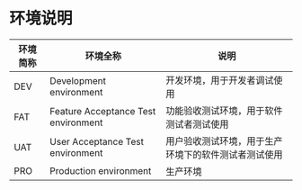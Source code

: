 # 环境说明

| 环境简称   | 环境全称                            | 说明                                                 |
| -------- | ----------------------------------- | ---------------------------------------------------- |
| DEV      | Development environment             | 开发环境，用于开发者调试使用                              |
| FAT      | Feature Acceptance Test environment | 功能验收测试环境，用于软件测试者测试使用                    |
| UAT      | User Acceptance Test environment    | 用户验收测试环境，用于生产环境下的软件测试者测试使用          |
| PRO      | Production environment              | 生产环境                                              |

